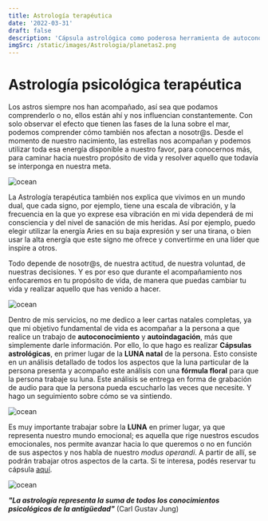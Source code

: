 ```yaml
---
title: Astrología terapéutica
date: '2022-03-31'
draft: false
description: 'Cápsula astrológica como poderosa herramienta de autoconocimiento que nos permite comprender los diferentes aspectos de nuestra vida'
imgSrc: /static/images/Astrologia/planetas2.png
---
```


# Astrología psicológica terapéutica


Los astros siempre nos han acompañado, así sea que podamos comprenderlo o no, ellos están ahí y nos influencian constantemente. Con solo observar el efecto que tienen las fases de la luna sobre el mar, podemos comprender cómo también nos afectan a nosotr@s. Desde el momento de nuestro nacimiento, las estrellas nos acompañan y podemos utilizar toda esa energía disponible a nuestro favor, para conocernos más, para caminar hacia nuestro propósito de vida y resolver aquello que todavía se interponga en nuestra meta.

<Image alt="ocean" src="/static/images/Astrologia/urano.jpg" width={450} height={300} />

La Astrología terapéutica también nos explica que vivimos en un mundo dual, que cada signo, por ejemplo, tiene una escala de vibración, y la frecuencia en la que yo exprese esa vibración en mi vida dependerá de mi consciencia y del nivel de sanación de mis heridas. Así por ejemplo, puedo elegir utilizar la energía Aries en su baja expresión y ser una tirana, o bien usar la alta energía que este signo me ofrece y convertirme en una líder que inspire a otros. 

Todo depende de nosotr@s, de nuestra actitud, de nuestra voluntad, de nuestras decisiones. Y es por eso que durante el acompañamiento nos enfocaremos en tu propósito de vida, de manera que puedas cambiar tu vida y realizar aquello que has venido a hacer.

<Image alt="ocean" src="/static/images/Astrologia/tauro.jpg" width={450} height={270} />

Dentro de mis servicios, no me dedico a leer cartas natales completas, ya que mi objetivo fundamental de vida es acompañar a la persona a que realice un trabajo de **autoconocimiento** y **autoindagación**, más que simplemente darle información. Por ello, lo que hago es realizar **Cápsulas astrológicas**, en primer lugar de la **LUNA natal** de la persona. Esto consiste en un análisis detallado de todos los aspectos que la luna particular de la persona presenta y acompaño este análisis con una **fórmula floral** para que la persona trabaje su luna. Este análisis se entrega en forma de grabación de audio para que la persona pueda escucharlo las veces que necesite. Y hago un seguimiento sobre cómo se va sintiendo.

<Image alt="ocean" src="/static/images/Astrologia/lunas.jpg" width={600} height={300} />

Es muy importante trabajar sobre la **LUNA** en primer lugar, ya que representa nuestro mundo emocional; es aquella que rige nuestros escudos emocionales, nos permite avanzar hacia lo que queremos o no en función de sus aspectos y nos habla de nuestro *modus operandi*. A partir de allí, se podrán trabajar otros aspectos de la carta. Si te interesa, podés reservar tu cápsula [aquí](/contacto).

<Image alt="ocean" src="/static/images/Acompañamiento/astrologia.jpg" width={450} height={300} />

***"La astrología representa la suma de todos los conocimientos psicológicos de la antigüedad"*** (Carl Gustav Jung)
